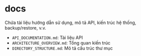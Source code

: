 # docs
 
Chứa tài liệu hướng dẫn sử dụng, mô tả API, kiến trúc hệ thống, backup/restore, v.v.
- `API_DOCUMENTATION.md`: Tài liệu API
- `ARCHITECTURE_OVERVIEW.md`: Tổng quan kiến trúc
- `DIRECTORY_STRUCTURE.md`: Mô tả cấu trúc thư mục 
